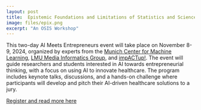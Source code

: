 ```yaml
---
layout: post
title:  Epistemic Foundations and Limitations of Statistics and Science - Explaining the Replication Crisis?
image: files/epix.png
excerpt: "An OSIS Workshop"
---
```


This two-day AI Meets Entrepreneurs event will take place on November 8-9, 2024, organized by experts from the [Munich Center for Machine Learning](https://mcml.ai/), [LMU Media Informatics Group](https://www.medien.ifi.lmu.de/index.xhtml.en), and [impACTup!](https://www.som.lmu.de/iim/en/teaching/impactup-innovation-and-entrepreneurship-for-better-futures/). The event will guide researchers and students interested in AI towards entrepreneurial thinking, with a focus on using AI to innovate healthcare. The program includes keynote talks, discussions, and a hands-on challenge where participants will develop and pitch their AI-driven healthcare solutions to a jury.

[Register and read more here](https://sites.google.com/view/epix-workshop/)